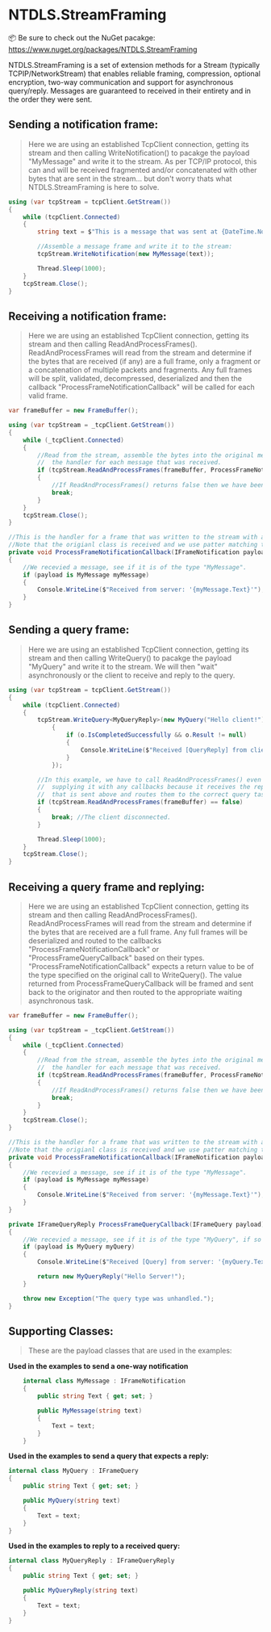 # NTDLS.StreamFraming

📦 Be sure to check out the NuGet pacakge: https://www.nuget.org/packages/NTDLS.StreamFraming

NTDLS.StreamFraming is a set of extension methods for a Stream (typically TCPIP/NetworkStream) that
enables reliable framing, compression, optional encryption, two-way communication and support for
asynchronous query/reply. Messages are guaranteed to received in their entirety and in the order
they were sent.

## Sending a notification frame:
> Here we are using an established TcpClient connection, getting its stream and then calling
> WriteNotification() to pacakge the payload "MyMessage" and write it to the stream.
> As per TCP/IP protocol, this can and will be received fragmented and/or concatenated with
> other bytes that are sent in the stream... but don't worry thats what NTDLS.StreamFraming
> is here to solve.
```csharp
using (var tcpStream = tcpClient.GetStream())
{
    while (tcpClient.Connected)
    {
        string text = $"This is a message that was sent at {DateTime.Now.ToLongTimeString()}.";

        //Assemble a message frame and write it to the stream:
        tcpStream.WriteNotification(new MyMessage(text));

        Thread.Sleep(1000);
    }
    tcpStream.Close();
}
```

## Receiving a notification frame:
> Here we are using an established TcpClient connection, getting its stream and then calling
> ReadAndProcessFrames(). ReadAndProcessFrames will read from the stream and determine if the
> bytes that are received (if any) are a full frame, only a fragment or a concatenation of
> multiple packets and fragments. Any full frames will be split, validated, decompressed,
> deserialized and then the callback "ProcessFrameNotificationCallback" will be called for each valid frame.
```csharp
var frameBuffer = new FrameBuffer();

using (var tcpStream = _tcpClient.GetStream())
{
    while (_tcpClient.Connected)
    {
        //Read from the stream, assemble the bytes into the original messages and call
        //  the handler for each message that was received.
        if (tcpStream.ReadAndProcessFrames(frameBuffer, ProcessFrameNotificationCallback) == false)
        {
            //If ReadAndProcessFrames() returns false then we have been disconnected.
            break;
        }
    }
    tcpStream.Close();
}

//This is the handler for a frame that was written to the stream with a call to WriteNotification().
//Note that the origianl class is received and we use patter matching to determine what we are receiving.
private void ProcessFrameNotificationCallback(IFrameNotification payload)
{
    //We recevied a message, see if it is of the type "MyMessage".
    if (payload is MyMessage myMessage)
    {
        Console.WriteLine($"Received from server: '{myMessage.Text}'");
    }
}
```


## Sending a query frame:
> Here we are using an established TcpClient connection, getting its stream and then calling
> WriteQuery() to pacakge the payload "MyQuery" and write it to the stream. We will then "wait"
> asynchronously or the client to receive and reply to the query. 
```csharp
using (var tcpStream = tcpClient.GetStream())
{
    while (tcpClient.Connected)
    {
        tcpStream.WriteQuery<MyQueryReply>(new MyQuery("Hello client!")).ContinueWith((o) =>
            {
                if (o.IsCompletedSuccessfully && o.Result != null)
                {
                    Console.WriteLine($"Received [QueryReply] from client: '{o.Result.Text}')");
                }
            });

        //In this example, we have to call ReadAndProcessFrames() even though we are not
        //  supplying it with any callbacks because it receives the replies from the query
        //  that is sent above and routes them to the correct query task handler.
        if (tcpStream.ReadAndProcessFrames(frameBuffer) == false)
        {
            break; //The client disconnected.
        }

        Thread.Sleep(1000);
    }
    tcpStream.Close();
}
```

## Receiving a query frame and replying:
> Here we are using an established TcpClient connection, getting its stream and then calling
> ReadAndProcessFrames(). ReadAndProcessFrames will read from the stream and determine if the
> bytes that are received are a full frame. Any full frames will be deserialized and routed
> to the callbacks "ProcessFrameNotificationCallback" or "ProcessFrameQueryCallback" based
> on their types. "ProcessFrameNotificationCallback" expects a return value to be of the type
> specified on the original call to WriteQuery(). The value returned from ProcessFrameQueryCallback
> will be framed and sent back to the originator and then routed to the appropriate waiting
> asynchronous task.
```csharp
var frameBuffer = new FrameBuffer();

using (var tcpStream = _tcpClient.GetStream())
{
    while (_tcpClient.Connected)
    {
        //Read from the stream, assemble the bytes into the original messages and call
        //  the handler for each message that was received.
        if (tcpStream.ReadAndProcessFrames(frameBuffer, ProcessFrameNotificationCallback, ProcessFrameQueryCallback) == false)
        {
            //If ReadAndProcessFrames() returns false then we have been disconnected.
            break;
        }
    }
    tcpStream.Close();
}

//This is the handler for a frame that was written to the stream with a call to WriteNotification().
//Note that the origianl class is received and we use patter matching to determine what we are receiving.
private void ProcessFrameNotificationCallback(IFrameNotification payload)
{
    //We recevied a message, see if it is of the type "MyMessage".
    if (payload is MyMessage myMessage)
    {
        Console.WriteLine($"Received from server: '{myMessage.Text}'");
    }
}

private IFrameQueryReply ProcessFrameQueryCallback(IFrameQuery payload)
{
    //We recevied a message, see if it is of the type "MyQuery", if so reply with the type of MyQueryReply.
    if (payload is MyQuery myQuery)
    {
        Console.WriteLine($"Received [Query] from server: '{myQuery.Text}'");

        return new MyQueryReply("Hello Server!");
    }

    throw new Exception("The query type was unhandled.");
}
```

## Supporting Classes:
> These are the payload classes that are used in the examples:

**Used in the examples to send a one-way notification**
```csharp
    internal class MyMessage : IFrameNotification
    {
        public string Text { get; set; }

        public MyMessage(string text)
        {
            Text = text;
        }
    }
```

**Used in the examples to send a query that expects a reply:**
```csharp
internal class MyQuery : IFrameQuery
{
    public string Text { get; set; }

    public MyQuery(string text)
    {
        Text = text;
    }
}
```

**Used in the examples to reply to a received query:**
```csharp
internal class MyQueryReply : IFrameQueryReply
{
    public string Text { get; set; }

    public MyQueryReply(string text)
    {
        Text = text;
    }
}
```
